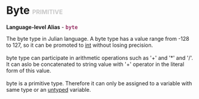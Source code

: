 # Byte <font color="#C8C8C8" size="3">PRIMITIVE</font>

**Language-level Alias** - <font color="#993366" size="3"><code><b>byte</b></code></font>

The byte type in Julian language. A byte type has a value range from -128 to 127, so it can be promoted to <a href="../Integer">int</a> without losing precision.<br><br>byte type can participate in arithmetic operations such as '+' and '*' and '/'. It can aslo be concatenated to string value with '+' operator in the literal form of this value.<br><br>byte is a primitive type. Therefore it can only be assigned to a variable with same type or an <a href="../Any">untyped</a> variable.

